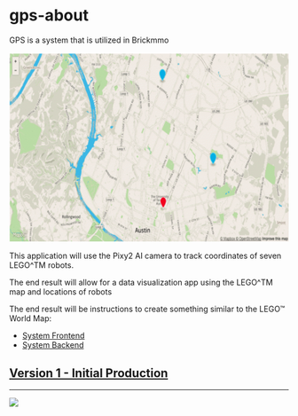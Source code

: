 
# gps-about

<style>@import url("//readme.codeadam.ca/readme.css");</style>

GPS is a system that is utilized in Brickmmo  

![BrickMMO](images/map-location-image.png)

This application will use the Pixy2 AI camera to track coordinates of seven LEGO^TM robots.

The end result will allow for a data visualization app using the LEGO^TM map and locations of robots

The end result will be instructions to create something similar to the LEGO™ World Map:

- [System Frontend](https://gps.brickmmo.com)
- [System Backend](https://github.com/BrickMMO/gps-hub-v1)

## [Version 1 - Initial Production](./v1.markdown)



---

<a href="https://brickmmo.com">
<img src="https://brickmmo.com/images/brickmmo-logo-horizontal.jpg" width="100">
</a>

